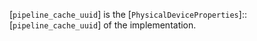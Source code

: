 [`pipeline_cache_uuid`] is the
[`PhysicalDeviceProperties`]::[`pipeline_cache_uuid`] of the
implementation.